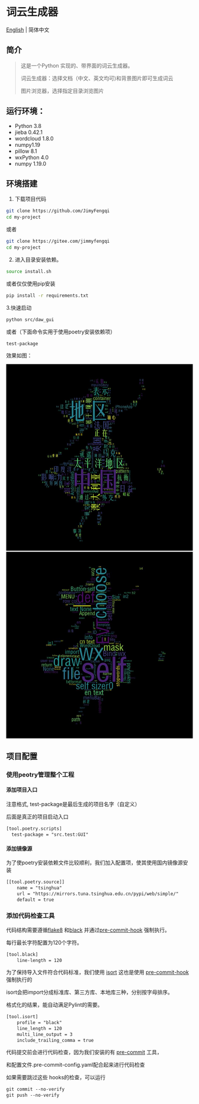 # 词云生成器
[English](./README_en.md) | 简体中文

## 简介

> 这是一个Python 实现的、带界面的词云生成器。
>
> 词云生成器：选择文档（中文、英文均可)和背景图片即可生成词云
>
> 图片浏览器，选择指定目录浏览图片


## 运行环境：
- Python 3.8
- jieba 0.42.1
- wordcloud 1.8.0
- numpy1.19
- pillow 8.1
- wxPython 4.0
- numpy 1.19.0


## 环境搭建

1. 下载项目代码

```bash
git clone https://github.com/JimyFengqi
cd my-project
```
或者
```bash
git clone https://gitee.com/jimmyfengqi
cd my-project
```
2. 进入目录安装依赖。
```bash
source install.sh
```
或者仅仅使用pip安装
```bash
pip install -r requirements.txt
```
3.快速启动
```sh
python src/daw_gui
```
或者（下面命令实用于使用poetry安装依赖项）
```
test-package
```

效果如图：

![中文文档](src/images/cn.jpg)  ![英文文档](src/images/en.jpg)



## 项目配置
### 使用peotry管理整个工程
#### 添加项目入口
注意格式, test-package是最后生成的项目名字（自定义）

后面是真正的项目启动入口
```
[tool.poetry.scripts]
  test-package = "src.test:GUI"
```
#### 添加镜像源
为了使poetry安装依赖文件比较顺利，我们加入配置项，使其使用国内镜像源安装
```
[[tool.poetry.source]]
    name = "tsinghua"
    url = "https://mirrors.tuna.tsinghua.edu.cn/pypi/web/simple/"
    default = true
```

### 添加代码检查工具
代码结构需要遵循[flake8](https://pypi.org/project/flake8/) 和[black](https://pypi.org/project/black/) 并通过[pre-commit-hook](https://github.com/pre-commit/pre-commit-hooks) 强制执行。

每行最长字符配置为120个字符。
```
[tool.black]
    line-length = 120
```

为了保持导入文件符合代码标准，我们使用 [isort](https://pypi.org/project/isort/) 这也是使用 [pre-commit-hook](https://github.com/pre-commit/pre-commit-hooks) 强制执行的

isort会把import分成标准库、第三方库、本地库三种，分别按字母排序。

格式化的结果，能自动满足Pylint的需要。
```
[tool.isort]
    profile = "black"
    line_length = 120
    multi_line_output = 3
    include_trailing_comma = true
```

代码提交前会进行代码检查，因为我们安装的有 [pre-commit](https://pypi.org/project/pre-commit) 工具，

和配置文件.pre-commit-config.yaml配合起来进行代码检查

如果需要跳过这些 hooks的检查，可以运行
```
git commit --no-verify
git push --no-verify
```
